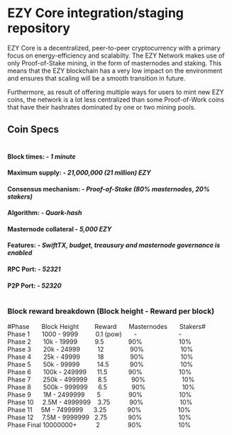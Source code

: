 # EZY Core integration/staging repository

EZY Core is a decentralized, peer-to-peer cryptocurrency with a primary focus on energy-efficiency and scalabilty. The EZY Network makes use of only Proof-of-Stake mining, in the form of masternodes and staking. This means that the EZY blockchain has a very low impact on the environment and ensures that scaling will be a smooth transition in future. 

Furthermore, as result of offering multiple ways for users to mint new EZY coins, the network is a lot less centralized than some Proof-of-Work coins that have their hashrates dominated by one or two mining pools.

## Coin Specs

#

#### Block times: - *1 minute* 
#### Maximum supply: - *21,000,000 (21 million) EZY*
#### Consensus mechanism: - *Proof-of-Stake (80% masternodes, 20% stakers)*
#### Algorithm: - *Quark-hash* 
#### Masternode collateral - *5,000 EZY*  
#### Features: - *SwiftTX, budget, treausury and masternode governance is enabled* 
#### RPC Port: - *52321* 
#### P2P Port: - *52320* 

#

### Block reward breakdown (Block height - Reward per block)
#Phase &nbsp;&nbsp;&nbsp;&nbsp;&nbsp; Block Height&nbsp;&nbsp;&nbsp;&nbsp;&nbsp;&nbsp;&nbsp;&nbsp; Reward &nbsp;&nbsp;&nbsp;&nbsp;&nbsp; Masternodes &nbsp;&nbsp;&nbsp;&nbsp;&nbsp; Stakers#  
Phase 1	&nbsp;&nbsp;&nbsp;&nbsp;&nbsp; 1000 - 9999	&nbsp;&nbsp;&nbsp;&nbsp;&nbsp;&nbsp;&nbsp;&nbsp; 0.1 (pow)	&nbsp;&nbsp;&nbsp;&nbsp;&nbsp; - &nbsp;&nbsp;&nbsp;&nbsp;&nbsp;&nbsp;&nbsp;&nbsp;&nbsp;&nbsp;&nbsp;&nbsp;&nbsp;&nbsp;&nbsp;&nbsp;&nbsp;&nbsp;&nbsp;&nbsp;&nbsp;&nbsp; -  
Phase 2	&nbsp;&nbsp;&nbsp;&nbsp;&nbsp; 10k - 19999	&nbsp;&nbsp;&nbsp;&nbsp;&nbsp;&nbsp;&nbsp;&nbsp; 9.5	&nbsp;&nbsp;&nbsp;&nbsp;&nbsp;&nbsp;&nbsp;&nbsp;&nbsp;&nbsp;&nbsp;&nbsp; 90%	&nbsp;&nbsp;&nbsp;&nbsp;&nbsp;&nbsp;&nbsp;&nbsp;&nbsp;&nbsp;&nbsp;&nbsp;&nbsp;&nbsp;&nbsp;&nbsp;&nbsp;&nbsp;&nbsp; 10%  
Phase 3	&nbsp;&nbsp;&nbsp;&nbsp;&nbsp; 20k - 24999	&nbsp;&nbsp;&nbsp;&nbsp;&nbsp;&nbsp;&nbsp;&nbsp; 12	&nbsp;&nbsp;&nbsp;&nbsp;&nbsp;&nbsp;&nbsp;&nbsp;&nbsp;&nbsp;&nbsp;&nbsp;&nbsp; 90%	&nbsp;&nbsp;&nbsp;&nbsp;&nbsp;&nbsp;&nbsp;&nbsp;&nbsp;&nbsp;&nbsp;&nbsp;&nbsp;&nbsp;&nbsp;&nbsp;&nbsp;&nbsp;&nbsp; 10%  
Phase 4	&nbsp;&nbsp;&nbsp;&nbsp;&nbsp; 25k - 49999	&nbsp;&nbsp;&nbsp;&nbsp;&nbsp;&nbsp;&nbsp;&nbsp; 18	&nbsp;&nbsp;&nbsp;&nbsp;&nbsp;&nbsp;&nbsp;&nbsp;&nbsp;&nbsp;&nbsp;&nbsp;&nbsp; 90%	&nbsp;&nbsp;&nbsp;&nbsp;&nbsp;&nbsp;&nbsp;&nbsp;&nbsp;&nbsp;&nbsp;&nbsp;&nbsp;&nbsp;&nbsp;&nbsp;&nbsp;&nbsp;&nbsp; 10%  
Phase 5	&nbsp;&nbsp;&nbsp;&nbsp;&nbsp; 50k - 99999	&nbsp;&nbsp;&nbsp;&nbsp;&nbsp;&nbsp;&nbsp;&nbsp; 14.5	&nbsp;&nbsp;&nbsp;&nbsp;&nbsp;&nbsp;&nbsp;&nbsp;&nbsp;&nbsp; 90%	&nbsp;&nbsp;&nbsp;&nbsp;&nbsp;&nbsp;&nbsp;&nbsp;&nbsp;&nbsp;&nbsp;&nbsp;&nbsp;&nbsp;&nbsp;&nbsp;&nbsp;&nbsp;&nbsp; 10%  
Phase 6	&nbsp;&nbsp;&nbsp;&nbsp;&nbsp; 100k - 249999	&nbsp;&nbsp;&nbsp;&nbsp; 11.5	&nbsp;&nbsp;&nbsp;&nbsp;&nbsp;&nbsp;&nbsp;&nbsp;&nbsp;&nbsp; 90%	&nbsp;&nbsp;&nbsp;&nbsp;&nbsp;&nbsp;&nbsp;&nbsp;&nbsp;&nbsp;&nbsp;&nbsp;&nbsp;&nbsp;&nbsp;&nbsp;&nbsp;&nbsp;&nbsp; 10%  
Phase 7	&nbsp;&nbsp;&nbsp;&nbsp;&nbsp; 250k - 499999	&nbsp;&nbsp;&nbsp;&nbsp; 8.5	&nbsp;&nbsp;&nbsp;&nbsp;&nbsp;&nbsp;&nbsp;&nbsp;&nbsp;&nbsp;&nbsp;&nbsp; 90%	&nbsp;&nbsp;&nbsp;&nbsp;&nbsp;&nbsp;&nbsp;&nbsp;&nbsp;&nbsp;&nbsp;&nbsp;&nbsp;&nbsp;&nbsp;&nbsp;&nbsp;&nbsp;&nbsp; 10%  
Phase 8	&nbsp;&nbsp;&nbsp;&nbsp;&nbsp; 500k - 999999	&nbsp;&nbsp;&nbsp;&nbsp; 6.5	&nbsp;&nbsp;&nbsp;&nbsp;&nbsp;&nbsp;&nbsp;&nbsp;&nbsp;&nbsp;&nbsp;&nbsp; 90%	&nbsp;&nbsp;&nbsp;&nbsp;&nbsp;&nbsp;&nbsp;&nbsp;&nbsp;&nbsp;&nbsp;&nbsp;&nbsp;&nbsp;&nbsp;&nbsp;&nbsp;&nbsp;&nbsp; 10%  
Phase 9	&nbsp;&nbsp;&nbsp;&nbsp;&nbsp; 1M - 2499999	&nbsp;&nbsp;&nbsp;&nbsp;&nbsp; 5	&nbsp;&nbsp;&nbsp;&nbsp;&nbsp;&nbsp;&nbsp;&nbsp;&nbsp;&nbsp;&nbsp;&nbsp;&nbsp;&nbsp; 90%	&nbsp;&nbsp;&nbsp;&nbsp;&nbsp;&nbsp;&nbsp;&nbsp;&nbsp;&nbsp;&nbsp;&nbsp;&nbsp;&nbsp;&nbsp;&nbsp;&nbsp;&nbsp;&nbsp; 10%  
Phase 10	&nbsp;&nbsp;&nbsp; 2.5M - 4999999	&nbsp;&nbsp; 3.75	&nbsp;&nbsp;&nbsp;&nbsp;&nbsp;&nbsp;&nbsp;&nbsp;&nbsp; 90%	&nbsp;&nbsp;&nbsp;&nbsp;&nbsp;&nbsp;&nbsp;&nbsp;&nbsp;&nbsp;&nbsp;&nbsp;&nbsp;&nbsp;&nbsp;&nbsp;&nbsp;&nbsp;&nbsp; 10%  
Phase 11	&nbsp;&nbsp;&nbsp; 5M - 7499999	&nbsp;&nbsp;&nbsp;&nbsp; 3.25	&nbsp;&nbsp;&nbsp;&nbsp;&nbsp;&nbsp;&nbsp;&nbsp;&nbsp;&nbsp; 90%	&nbsp;&nbsp;&nbsp;&nbsp;&nbsp;&nbsp;&nbsp;&nbsp;&nbsp;&nbsp;&nbsp;&nbsp;&nbsp;&nbsp;&nbsp;&nbsp;&nbsp;&nbsp;&nbsp; 10%  
Phase 12	&nbsp;&nbsp;&nbsp; 7.5M - 9999999	&nbsp; 2.75	&nbsp;&nbsp;&nbsp;&nbsp;&nbsp;&nbsp;&nbsp;&nbsp;&nbsp;&nbsp; 90%	&nbsp;&nbsp;&nbsp;&nbsp;&nbsp;&nbsp;&nbsp;&nbsp;&nbsp;&nbsp;&nbsp;&nbsp;&nbsp;&nbsp;&nbsp;&nbsp;&nbsp;&nbsp;&nbsp; 10%  
Phase Final	 10000000+	&nbsp;&nbsp;&nbsp;&nbsp;&nbsp;&nbsp;&nbsp;&nbsp;&nbsp; 2	&nbsp;&nbsp;&nbsp;&nbsp;&nbsp;&nbsp;&nbsp;&nbsp;&nbsp;&nbsp;&nbsp;&nbsp;&nbsp;&nbsp; 90%	&nbsp;&nbsp;&nbsp;&nbsp;&nbsp;&nbsp;&nbsp;&nbsp;&nbsp;&nbsp;&nbsp;&nbsp;&nbsp;&nbsp;&nbsp;&nbsp;&nbsp;&nbsp;&nbsp; 10%  




